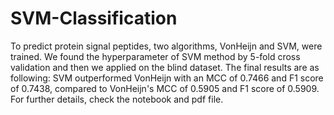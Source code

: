 # SVM-Classification


To predict protein signal peptides, two algorithms, VonHeijn and SVM, were trained. 
We found the hyperparameter of SVM method by 5-fold cross validation and then we applied on the blind dataset. The final results are as following:
SVM outperformed VonHeijn with an MCC of 0.7466 and F1 score of 0.7438, compared to VonHeijn's MCC of 0.5905 and F1 score of 0.5909. 
For further details, check the notebook and pdf file.
